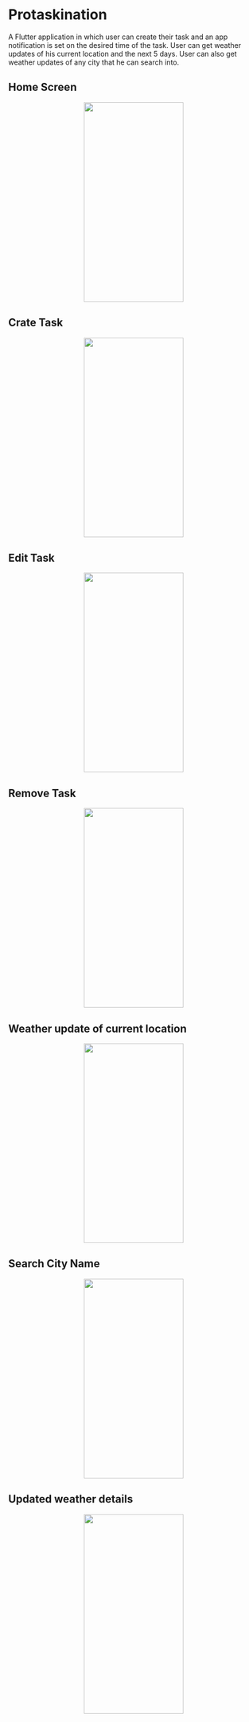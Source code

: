 # Protaskination

A Flutter application in which user can create their task and an app notification is set on the desired time of the task. User can get weather updates
of his current location and the next 5 days. User can also get weather updates of any city that he can search into. 



## Home Screen

<p align="center">
<img src="https://user-images.githubusercontent.com/38004971/112031212-488ba080-8b65-11eb-8145-3ed1234d48aa.jpg" width="200" height="400">
</p>

## Crate Task
<p align="center">
<img src="https://user-images.githubusercontent.com/38004971/112031229-4a556400-8b65-11eb-9931-2d2f8c28969a.jpg" width="200" height="400">
</p>

## Edit Task
<p align="center">
<img src="https://user-images.githubusercontent.com/38004971/112031206-46294680-8b65-11eb-8410-fd84178e6186.jpg" width="200" height="400">
</p>

## Remove Task
<p align="center">
<img src="https://user-images.githubusercontent.com/38004971/112031219-488ba080-8b65-11eb-95b8-634b51069a5f.jpg" width="200" height="400">
</p>

## Weather update of current location
<p align="center">
<img src="https://user-images.githubusercontent.com/38004971/112031227-4a556400-8b65-11eb-95d4-7ca45da9c8a5.jpg" width="200" height="400">
</p>

## Search City Name
<p align="center">
<img src="https://user-images.githubusercontent.com/38004971/112031225-49bccd80-8b65-11eb-92a0-c182bed698d3.jpg" width="200" height="400">
</p>

## Updated weather details
<p align="center">
<img src="https://user-images.githubusercontent.com/38004971/112031223-49243700-8b65-11eb-8588-90ffb886fe08.jpg" width="200" height="400">
</p>

